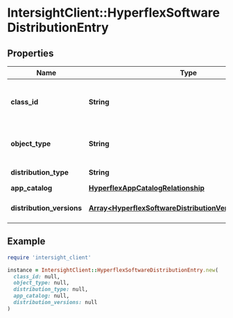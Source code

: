 # IntersightClient::HyperflexSoftwareDistributionEntry

## Properties

| Name | Type | Description | Notes |
| ---- | ---- | ----------- | ----- |
| **class_id** | **String** | The fully-qualified name of the instantiated, concrete type. This property is used as a discriminator to identify the type of the payload when marshaling and unmarshaling data. | [default to &#39;hyperflex.SoftwareDistributionEntry&#39;] |
| **object_type** | **String** | The fully-qualified name of the instantiated, concrete type. The value should be the same as the &#39;ClassId&#39; property. | [default to &#39;hyperflex.SoftwareDistributionEntry&#39;] |
| **distribution_type** | **String** | The HyperFlex Software Distribution type. | [optional] |
| **app_catalog** | [**HyperflexAppCatalogRelationship**](HyperflexAppCatalogRelationship.md) |  | [optional] |
| **distribution_versions** | [**Array&lt;HyperflexSoftwareDistributionVersionRelationship&gt;**](HyperflexSoftwareDistributionVersionRelationship.md) | An array of relationships to hyperflexSoftwareDistributionVersion resources. | [optional] |

## Example

```ruby
require 'intersight_client'

instance = IntersightClient::HyperflexSoftwareDistributionEntry.new(
  class_id: null,
  object_type: null,
  distribution_type: null,
  app_catalog: null,
  distribution_versions: null
)
```

